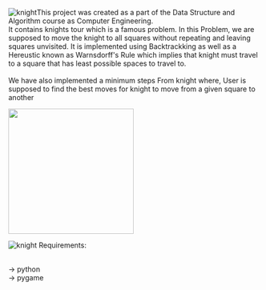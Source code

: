 ![knight](https://github.com/sanatankafle12/DSA_Project/assets/42962016/281cbaef-5e54-4493-9d03-bbc76eca4c8f)This project was created as a part of the Data Structure and Algorithm course as Computer Engineering. <be><br>
It contains knights tour which is a famous problem. In this Problem, we are supposed to move the knight to all squares without repeating and leaving squares unvisited. It is implemented using Backtrackking as well as a Hereustic known as Warnsdorff's Rule which implies that knight must travel to a square that has least possible spaces to travel to.<br><br>
We have also implemented a minimum steps From knight where, User is supposed to find the best moves for knight to move from a given square to another<br><be>

<img src="https://github.com/sanatankafle12/DSA_Project/assets/42962016/386c133c-e3a3-4eea-8ae0-bde99d3b27ef" height = 250px>

![knight](https://github.com/sanatankafle12/DSA_Project/assets/42962016/ced40213-facb-4541-a706-f9c0812520dd)
Requirements:<br><br>

-> python<br>
-> pygame<br>

